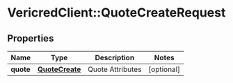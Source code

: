 # VericredClient::QuoteCreateRequest

## Properties
Name | Type | Description | Notes
------------ | ------------- | ------------- | -------------
**quote** | [**QuoteCreate**](QuoteCreate.md) | Quote Attributes | [optional] 


